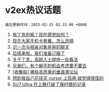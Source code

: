 # v2ex热议话题

`最后更新时间：2025-02-15 02:15:00 +0800`

1. [有丁克的嘛？现在感觉如何？](https://www.v2ex.com/t/1111404)
1. [现在大家手机卡套餐，怎么选择](https://www.v2ex.com/t/1111343)
1. [记一次与相亲对象爸爸的聊天](https://www.v2ex.com/t/1111487)
1. [后续来啦，我们准备订婚了](https://www.v2ex.com/t/1111511)
1. [关于丁克，高龄人士提供一些看法](https://www.v2ex.com/t/1111485)
1. [兄弟们，有个躺平的机会考虑要不要去](https://www.v2ex.com/t/1111415)
1. [[收集贴] 哪些高质量的垂直类论坛](https://www.v2ex.com/t/1111354)
1. [想到我自己花钱买 cursor 上班用 就觉得怪怪的](https://www.v2ex.com/t/1111465)
1. [SU7 Ultra 在上赛打破了保时捷的记录](https://www.v2ex.com/t/1111381)

